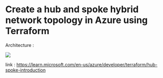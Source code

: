 # Create a hub and spoke hybrid network topology in Azure using Terraform

Architecture :

<img src="https://learn.microsoft.com/en-us/azure/developer/terraform/media/hub-and-spoke-series/hub-spoke-architecture.png" />

link : https://learn.microsoft.com/en-us/azure/developer/terraform/hub-spoke-introduction